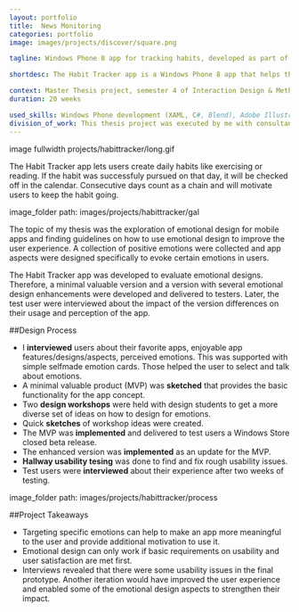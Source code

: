 ```yaml
---
layout: portfolio
title:  News Monitoring
categories: portfolio
image: images/projects/discover/square.png

tagline: Windows Phone 8 app for tracking habits, developed as part of my thesis project

shortdesc: The Habit Tracker app is a Windows Phone 8 app that helps the users to track and establish daily habits. It was part of my master thesis and was used to evaluate emotional design as a way to improve the user experience.

context: Master Thesis project, semester 4 of Interaction Design & Methodologies Master
duration: 20 weeks

used_skills: Windows Phone development (XAML, C#, Blend), Adobe Illustrator, User Interviews, Emotional Design
division_of_work: This thesis project was executed by me with consultancy of my supervisors at the university and Microsoft.
---
```


 image fullwidth projects/habittracker/long.gif  

The Habit Tracker app lets users create daily habits like exercising or reading. If the habit was successfuly pursued on that day, it will be checked off in the calendar. Consecutive days count as a chain and will motivate users to keep the habit going.

 image_folder path: images/projects/habittracker/gal  

The topic of my thesis was the exploration of emotional design for mobile apps and finding guidelines on how to use emotional design to improve the user experience. A collection of positive emotions were collected and app aspects were designed specifically to evoke certain emotions in users.

The Habit Tracker app was developed to evaluate emotional designs. Therefore, a minimal valuable version and a version with several emotional design enhancements were developed and delivered to testers. Later, the test user were interviewed about the impact of the version differences on their usage and perception of the app.

##Design Process

* I __interviewed__ users about their favorite apps, enjoyable app features/designs/aspects, perceived emotions. This was supported with simple selfmade emotion cards. Those helped the user to select and talk about emotions.
* A minimal valuable product (MVP) was __sketched__ that provides the basic functionality for the app concept.
* Two __design workshops__ were held with design students to get a more diverse set of ideas on how to design for emotions.
* Quick __sketches__ of workshop ideas were created.
* The MVP was __implemented__ and delivered to test users a Windows Store closed beta release.
* The enhanced version was __implemented__ as an update for the MVP.
* __Hallway usability tesing__ was done to find and fix rough usability issues.
* Test users were __interviewed__ about their experience after two weeks of testing.

 image_folder path: images/projects/habittracker/process  

##Project Takeaways

* Targeting specific emotions can help to make an app more meaningful to the user and provide additional motivation to use it.
* Emotional design can only work if basic requirements on usability and user satisfaction are met first.
* Interviews revealed that there were some usability issues in the final prototype. Another iteration would have improved the user experience and enabled some of the emotional design aspects to strengthen their impact.